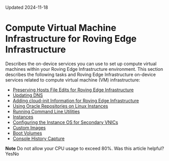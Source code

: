 Updated 2024-11-18
# Compute Virtual Machine Infrastructure for Roving Edge Infrastructure
Describes the on-device services you can use to set up compute virtual machines within your Roving Edge Infrastructure environment.
This section describes the following tasks and Roving Edge Infrastructure on-device services related to compute virtual machine (VM) infrastructure:
  * [Preserving Hosts File Edits for Roving Edge Infrastructure](https://docs.oracle.com/en-us/iaas/Content/Rover/Compute/preserving_hosts_edits.htm#PreserverHostsEdits "Preserve your edits to the /etc/hosts file on a compute instance on your Roving Edge Infrastructure device.")
  * [Updating DNS](https://docs.oracle.com/en-us/iaas/Content/Rover/Compute/config_DNS.htm#UpdateDNS "Update the Domain Name Service \(DNS\) settings on your system to include the nameservers the instance can reach.")
  * [Adding cloud-init Information for Roving Edge Infrastructure](https://docs.oracle.com/en-us/iaas/Content/Rover/Compute/cloud-init.htm#cloud-init "Describes how to add cloud-init information for Roving Edge Infrastructure.")
  * [Using Oracle Repositories on Linux Instances](https://docs.oracle.com/en-us/iaas/Content/Rover/Compute/oracle_reposes.htm#ORCLReposLinux "Update an Oracle Linux instance's repository settings to work with Roving Edge Infrastructure.")
  * [Running Command Line Utilities](https://docs.oracle.com/en-us/iaas/Content/Rover/device_vm.htm#CLIComputerInstances "Configure your Roving Edge Infrastructure device to run the command line interface \(CLI\) on its compute instances.")
  * [Instances](https://docs.oracle.com/en-us/iaas/Content/Rover/Compute/Instance/instance_management.htm#ComputeInstanceManagement "Describes how to perform compute instance management tasks, including creating, updating, and deleting instances, on your Roving Edge Infrastructure devices.")
  * [Configuring the Instance OS for Secondary VNICs](https://docs.oracle.com/en-us/iaas/Content/Rover/Compute/Instance/instance-multi-vnic.htm#configure-multiple-vnics "On Roving Edge Infrastructure, after you create a secondary VNIC, log in to the instance OS and configure the OS to use the new VNIC.")
  * [Custom Images](https://docs.oracle.com/en-us/iaas/Content/Rover/Compute/Image/image_management.htm#ImageManagement "Describes how to managing custom image tasks associated with launching instances on your Roving Edge Infrastructure devices.")
  * [Boot Volumes](https://docs.oracle.com/en-us/iaas/Content/Rover/Compute/Boot_Volume/boot_volume_management.htm#BootVolumeManagement "Learn about managing boot volume tasks for a compute instance, including creating, updating, and deleting boot volumes, on your Roving Edge Infrastructure devices.")
  * [Console History Capture](https://docs.oracle.com/en-us/iaas/Content/Rover/Compute/Console_History/console-history_management.htm#ConsoleHistoryManagement "Describes how to manage the console history captures, including capturing, updating, and deleting console history captures, on your devices.")


**Note**
Do not allow your CPU usage to exceed 80%.
Was this article helpful?
YesNo

